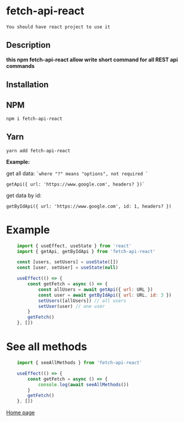 # fetch-api-react

    You should have react project to use it

## Description

**this npm fetch-api-react allow write short command for all REST api commands**

## Installation

## NPM

    npm i fetch-api-react

## Yarn

    yarn add fetch-api-react

**Example:**

get all data:
`` `where "?" means "options", not required ` ``

    getApi({ url: 'https://www.google.com', headers? })`

get data by id:

    getByIdApi({ url: 'https://www.google.com', id: 1, headers? })

# Example

```JavaScript
    import { useEffect, useState } from 'react'
    import { getApi, getByIdApi } from 'fetch-api-react'

    const [users, setUsers] = useState([])
    const [user, setUser] = useState(null)

    useEffect(() => {
        const getFetch = async () => {
            const allUsers = await getApi({ url: URL })
            const user = await getByIdApi({ url: URL, id: 3 })
            setUsers([allUsers]) // all users
            setUser(user) // one user
        }
        getFetch()
    }, [])
```

# See all methods

```JavaScript
    import { seeAllMethods } from 'fetch-api-react'

    useEffect(() => {
        const getFetch = async () => {
            console.log(await seeAllMethods())
        }
        getFetch()
    }, [])
```

[Home page](https://github.com/web-2017/fetch-api-react)
